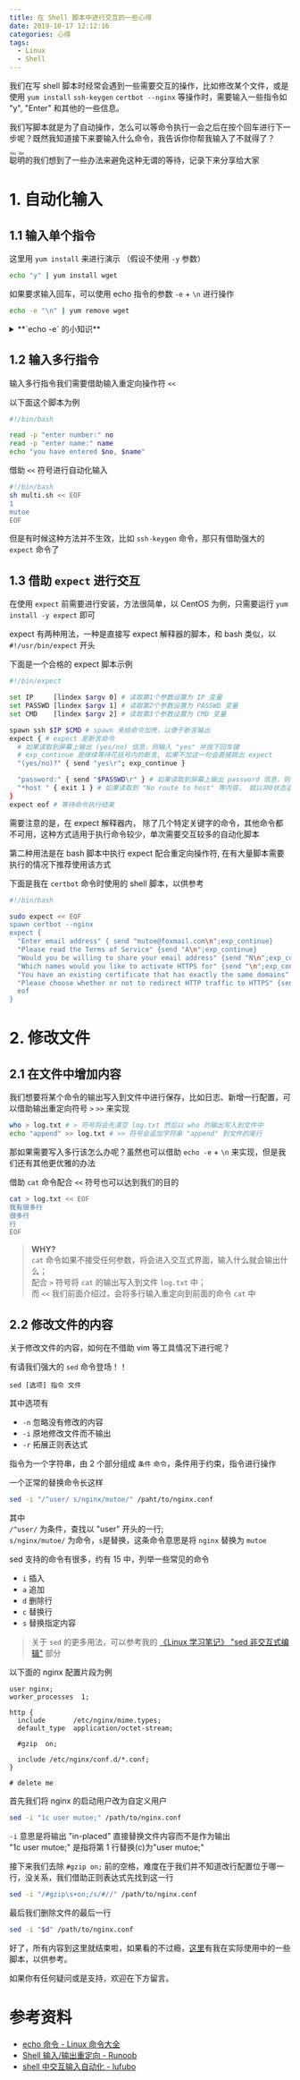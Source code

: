 ```yaml
---
title: 在 Shell 脚本中进行交互的一些心得
date: 2019-10-17 12:12:16
categories: 心得
tags:
  - Linux
  - Shell
---
```


我们在写 shell 脚本时经常会遇到一些需要交互的操作，比如修改某个文件，或是使用 `yum install` `ssh-keygen` `certbot --nginx` 等操作时，需要输入一些指令如 "y", "Enter" 和其他的一些信息。

我们写脚本就是为了自动操作，怎么可以等命令执行一会之后在按个回车进行下一步呢？既然我知道接下来要输入什么命令，我告诉你你帮我输入了不就得了？

<ruby>聪明<rt>tōu lǎn<rt></ruby>的我们想到了一些办法来避免这种无谓的等待，记录下来分享给大家

<!-- more -->

# 1. 自动化输入

## 1.1 输入单个指令

这里用 `yum install` 来进行演示 （假设不使用 `-y` 参数）

```bash
echo "y" | yum install wget
```

如果要求输入回车，可以使用 echo 指令的参数 `-e` + `\n` 进行操作

```bash
echo -e "\n" | yum remove wget
```

<details>
<summary>**`echo -e` 的小知识**</summary>

若字符串中出现以下字符，则特别加以处理，而不会将它当成一般文字输出：  
`\a` 发出警告声；  
`\b` 删除前一个字符；  
`\c` 最后不加上换行符号；  
`\f` 换行但光标仍旧停留在原来的位置；  
`\v` 与\f 相同；  
`\n` 换行且光标移至行首；  
`\r` 光标移至行首，但不换行；  
`\t` 插入 `tab` 符号；  
`\\` 插入 '\' 字符；  
`\nnn` 插入 nnn（八进制）所代表的 ASCII 字符；

</details>

## 1.2 输入多行指令

输入多行指令我们需要借助输入重定向操作符 `<<`

以下面这个脚本为例

```bash multi.sh
#!/bin/bash

read -p "enter number:" no
read -p "enter name:" name
echo "you have entered $no, $name"
```

借助 `<<` 符号进行自动化输入

```bash
#!/bin/bash
sh multi.sh << EOF
1
mutoe
EOF
```

但是有时候这种方法并不生效，比如 `ssh-keygen` 命令，那只有借助强大的 `expect` 命令了

## 1.3 借助 `expect` 进行交互

在使用 `expect` 前需要进行安装，方法很简单，以 CentOS 为例，只需要运行 `yum install -y expect` 即可

expect 有两种用法，一种是直接写 expect 解释器的脚本，和 bash 类似，以 `#!/usr/bin/expect` 开头

下面是一个合格的 expect 脚本示例

```bash
#!/bin/expect

set IP     [lindex $argv 0] # 读取第1个参数设置为 IP 变量
set PASSWD [lindex $argv 1] # 读取第2个参数设置为 PASSWD 变量
set CMD    [lindex $argv 2] # 读取第3个参数设置为 CMD 变量

spawn ssh $IP $CMD # spawn 来给命令加壳，以便于断言输出
expect { # expect 是断言命令
  # 如果读取到屏幕上输出 (yes/no) 信息，则输入 "yes" 并按下回车键
  # exp_continue 是继续等待花括号内的断言, 如果不加这一句会直接跳出 expect
  "(yes/no)?" { send "yes\r"; exp_continue }

  "password:" { send "$PASSWD\r" } # 如果读取到屏幕上输出 password 信息，则输入 PASSWD 变量中的内容
  "*host " { exit 1 } # 如果读取到 "No route to host" 等内容， 就以非0状态退出
}
expect eof # 等待命令执行结束
```

需要注意的是，在 expect 解释器内， 除了几个特定关键字的命令，其他命令都不可用，这种方式适用于执行命令较少，单次需要交互较多的自动化脚本

第二种用法是在 bash 脚本中执行 expect 配合重定向操作符, 在有大量脚本需要执行的情况下推荐使用该方式

下面是我在 `certbot` 命令时使用的 shell 脚本，以供参考

```bash
#!/bin/bash

sudo expect << EOF
spawn certbot --nginx
expect {
  "Enter email address" { send "mutoe@foxmail.com\n";exp_continue}
  "Please read the Terms of Service" {send "A\n";exp_continue}
  "Would you be willing to share your email address" {send "N\n";exp_continue}
  "Which names would you like to activate HTTPS for" {send "\n";exp_continue}
  "You have an existing certificate that has exactly the same domains" {send "1\n";exp_continue}
  "Please choose whether or not to redirect HTTP traffic to HTTPS" {send "2\n";exp_continue}
  eof
}
```

# 2. 修改文件

## 2.1 在文件中增加内容

我们想要将某个命令的输出写入到文件中进行保存，比如日志、新增一行配置，可以借助输出重定向符号 `>` `>>` 来实现

```bash
who > log.txt # > 符号将会先清空 log.txt 然后以 who 的输出写入到文件中
echo "append" >> log.txt # >> 符号会追加字符串 "append" 到文件的尾行
```

那如果需要写入多行该怎么办呢？虽然也可以借助 `echo -e` + `\n` 来实现，但是我们还有其他更优雅的办法

借助 `cat` 命令配合 `<<` 符号也可以达到我们的目的

```bash
cat > log.txt << EOF
我有很多行
很多行
行
EOF
```

> **WHY?**  
> `cat` 命令如果不接受任何参数，将会进入交互式界面，输入什么就会输出什么；  
> 配合 `>` 符号将 `cat` 的输出写入到文件 `log.txt` 中；  
> 而 `<<` 我们前面介绍过，会将多行输入重定向到前面的命令 `cat` 中

## 2.2 修改文件的内容

关于修改文件的内容，如何在不借助 vim 等工具情况下进行呢？

有请我们强大的 `sed` 命令登场！！

`sed [选项] 指令 文件`

其中选项有

- `-n` 忽略没有修改的内容
- `-i` 原地修改文件而不输出
- `-r` 拓展正则表达式

指令为一个字符串，由 2 个部分组成 `条件` `命令`，条件用于约束，指令进行操作

一个正常的替换命令长这样

```bash
sed -i "/^user/ s/nginx/mutoe/" /paht/to/nginx.conf
```

其中  
`/^user/` 为条件，查找以 "user" 开头的一行;  
`s/nginx/mutoe/` 为命令，`s`是替换，这条命令意思是将 `nginx` 替换为 `mutoe`

sed 支持的命令有很多，约有 15 中，列举一些常见的命令

- `i` 插入
- `a` 追加
- `d` 删除行
- `c` 替换行
- `s` 替换指定内容

> 关于 `sed` 的更多用法，可以参考我的 [《Linux 学习笔记》 "sed 非交互式编辑"](/2017/linux-study-notes/#sed-%E9%9D%9E%E4%BA%A4%E4%BA%92%E5%BC%8F%E7%BC%96%E8%BE%91) 部分

以下面的 nginx 配置片段为例

```nginx nginx.conf
user nginx;
worker_processes  1;

http {
  include       /etc/nginx/mime.types;
  default_type  application/octet-stream;

  #gzip  on;

  include /etc/nginx/conf.d/*.conf;
}

# delete me
```

首先我们将 nginx 的启动用户改为自定义用户

```bash
sed -i "1c user mutoe;" /path/to/nginx.conf
```

`-i` 意思是将输出 "in-placed" 直接替换文件内容而不是作为输出  
"1c user mutoe;" 是指将第 1 行替换(c)为"user mutoe;"

接下来我们去除 `#gzip on;` 前的空格，难度在于我们并不知道改行配置位于哪一行，没关系，我们借助正则表达式先找到这一行

```bash
sed -i "/#gzip\s+on;/s/#//" /path/to/nginx.conf
```

最后我们删除文件的最后一行

```bash
sed -i "$d" /path/to/nginx.conf
```

好了，所有内容到这里就结束啦，如果看的不过瘾，[这里](https://gist.github.com/mutoe/c7f86167d648d697e9c28a68db74ae0e)有我在实际使用中的一些脚本，以供参考。

如果你有任何疑问或是支持，欢迎在下方留言。

# 参考资料

- [echo 命令 - Linux 命令大全](https://man.linuxde.net/echo)
- [Shell 输入/输出重定向 - Runoob](https://www.runoob.com/linux/linux-shell-io-redirections.html)
- [shell 中交互输入自动化 - lufubo](https://blog.csdn.net/lufubo/article/details/7627393)
